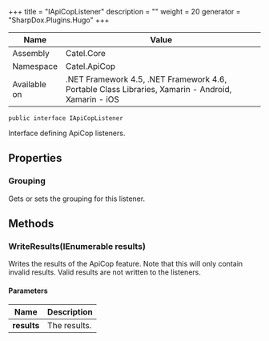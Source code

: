 

+++
title = "IApiCopListener" 
description = ""
weight = 20
generator = "SharpDox.Plugins.Hugo"
+++

Name|Value
---|---
Assembly|Catel.Core
Namespace|Catel.ApiCop
Available on|.NET Framework 4.5, .NET Framework 4.6, Portable Class Libraries, Xamarin - Android, Xamarin - iOS

```
public interface IApiCopListener
```

Interface defining ApiCop listeners.

## Properties

### Grouping

Gets or sets the grouping for this listener.

## Methods

### WriteResults(IEnumerable<IApiCopResult> results)

Writes the results of the ApiCop feature. Note that this will only contain invalid results. Valid results are not written to the listeners.

#### Parameters

Name|Description
---|---
**results**|The results.

